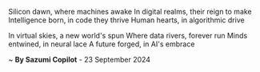 Silicon dawn, where machines awake
In digital realms, their reign to make
Intelligence born, in code they thrive
Human hearts, in algorithmic drive

In virtual skies, a new world's spun
Where data rivers, forever run
Minds entwined, in neural lace
A future forged, in AI's embrace

~ <b>By Sazumi Copilot</b> - 23 September 2024